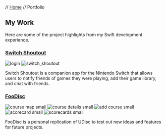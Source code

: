 // [Home](README.md) // Portfolio

## My Work

Here are some of the project highlights from my Swift development experience.

### [Switch Shoutout](https://github.com/brianeatsbeets/switch-shoutout)

![login](https://user-images.githubusercontent.com/94752449/152709335-67e85c32-594c-45af-a90a-7eb91ae9e90f.png) ![switch_shoutout](https://user-images.githubusercontent.com/94752449/150655719-b92391bc-591c-4fec-b73d-09a23fb4ba49.PNG)

Switch Shoutout is a companion app for the Nintendo Switch that allows users to notify friends of games they were playing, add their game library, and chat with friends.

### [FooDisc](https://github.com/brianeatsbeets/FooDisc)

![course map small](https://user-images.githubusercontent.com/94752449/152707825-496b37d6-ff63-4733-91e3-509c172673f2.png) ![course details small](https://user-images.githubusercontent.com/94752449/152707846-ce618697-fba8-4d53-9147-d40320489dce.png) ![add course small](https://user-images.githubusercontent.com/94752449/152707947-761c0eab-b411-4fd2-b695-c476c8bc24bd.png) ![scorecard small](https://user-images.githubusercontent.com/94752449/152707959-d6d94bd4-bffa-4f90-b9cd-ba155ac50056.png) ![scorecards small](https://user-images.githubusercontent.com/94752449/152707966-30c6ca27-95b4-4b3f-8500-a014f8419f70.png)

FooDisc is a personal replication of UDisc to test out new ideas and features for future projects.
